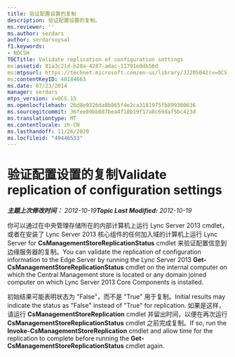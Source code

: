 ```yaml
---
title: 验证配置设置的复制
description: 验证配置设置的复制。
ms.reviewer: ''
ms.author: serdars
author: serdarsoysal
f1.keywords:
- NOCSH
TOCTitle: Validate replication of configuration settings
ms:assetid: 81a3c21d-b28a-4287-adac-11791e8db56d
ms:mtpsurl: https://technet.microsoft.com/en-us/library/JJ205042(v=OCS.15)
ms:contentKeyID: 48184663
ms.date: 07/23/2014
manager: serdars
mtps_version: v=OCS.15
ms.openlocfilehash: 26d8e9326da8b865f4e2ca3181975fb899300636
ms.sourcegitcommit: 36fee89bb887bea4f18b19f17a8c69daf5bc423d
ms.translationtype: MT
ms.contentlocale: zh-CN
ms.lasthandoff: 11/26/2020
ms.locfileid: "49446533"
---
```

# <a name="validate-replication-of-configuration-settings"></a><span data-ttu-id="3f7a6-103">验证配置设置的复制</span><span class="sxs-lookup"><span data-stu-id="3f7a6-103">Validate replication of configuration settings</span></span>

<div data-xmlns="http://www.w3.org/1999/xhtml">

<div class="topic" data-xmlns="http://www.w3.org/1999/xhtml" data-msxsl="urn:schemas-microsoft-com:xslt" data-cs="https://msdn.microsoft.com/">

<div data-asp="https://msdn2.microsoft.com/asp">



</div>

<div id="mainSection">

<div id="mainBody"><span data-ttu-id="3f7a6-104">

<span> </span></span><span class="sxs-lookup"><span data-stu-id="3f7a6-104">

<span> </span></span></span>

<span data-ttu-id="3f7a6-105">_**主题上次修改时间：** 2012-10-19_</span><span class="sxs-lookup"><span data-stu-id="3f7a6-105">_**Topic Last Modified:** 2012-10-19_</span></span>

<span data-ttu-id="3f7a6-106">你可以通过在中央管理存储所在的内部计算机上运行 Lync Server 2013 cmdlet，或者在安装了 Lync Server 2013 核心组件的任何加入域的计算机上运行 Lync Server for **CsManagementStoreReplicationStatus** cmdlet 来验证配置信息到边缘服务器的复制。</span><span class="sxs-lookup"><span data-stu-id="3f7a6-106">You can validate the replication of configuration information to the Edge Server by running the Lync Server 2013 **Get-CsManagementStoreReplicationStatus** cmdlet on the internal computer on which the Central Management store is located or any domain joined computer on which Lync Server 2013 Core Components is installed.</span></span>

<span data-ttu-id="3f7a6-107">初始结果可能表明状态为 "False"，而不是 "True" 用于复制。</span><span class="sxs-lookup"><span data-stu-id="3f7a6-107">Initial results may indicate the status as "False" instead of "True" for replication.</span></span> <span data-ttu-id="3f7a6-108">如果是这样，请运行 **CsManagementStoreReplication** cmdlet 并留出时间，以便在再次运行 **CsManagementStoreReplicationStatus** cmdlet 之前完成复制。</span><span class="sxs-lookup"><span data-stu-id="3f7a6-108">If so, run the **Invoke-CsManagementStoreReplication** cmdlet and allow time for the replication to complete before running the **Get-CsManagementStoreReplicationStatus** cmdlet again.</span></span>

<span data-ttu-id="3f7a6-109"></div>

<span> </span>

</div>

</div>

</span><span class="sxs-lookup"><span data-stu-id="3f7a6-109"></div>

<span> </span>

</div>

</div>

</span></span></div>

